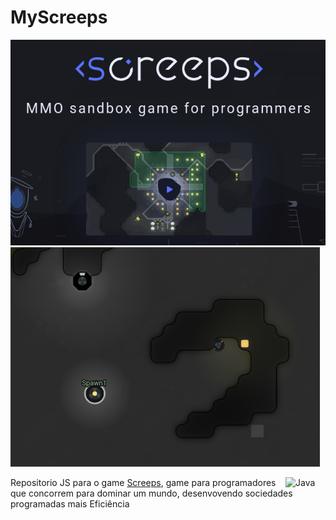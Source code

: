 # MyScreeps
  
![Banner](./banner.png)
![Tela inicial](./tela.png)

<img align="right" src="https://filedn.com/l3HMwWFeFPE7q4xHdixbsqH/github.assets/javascript.svg" alt="Java" width="64px"/>

  Repositorio JS para o game [Screeps](https://screeps.com), game para
programadores que concorrem para dominar um mundo, desenvovendo sociedades programadas 
mais Eficiência 
  
